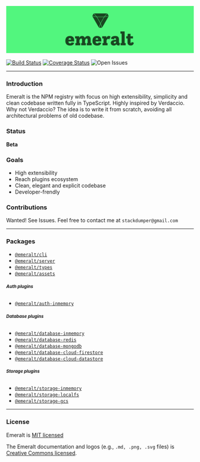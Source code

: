 ![logo](./packages/emeralt-assets/png/full-logo-3-medium.png)

[![Build Status](https://travis-ci.com/emeralt/emeralt.svg?branch=master)](https://travis-ci.com/emeralt/emeralt) 
[![Coverage Status](https://coveralls.io/repos/github/emeralt/emeralt/badge.svg?branch=master)](https://coveralls.io/github/emeralt/emeralt?branch=master)
![Open Issues](https://img.shields.io/github/issues-raw/emeralt/emeralt.svg)

---

### Introduction

Emeralt is the NPM registry with focus on high extensibility, simplicity and clean codebase written fully in TypeScript. Highly inspired by Verdaccio. Why not Verdaccio? The idea is to write it from scratch, avoiding all architectural problems of old codebase.

### Status
**Beta**

### Goals
- High extensibility
- Reach plugins ecosystem
- Clean, elegant and explicit codebase
- Developer-frendly

### Contributions
Wanted! See Issues. Feel free to contact me at `stackdumper@gmail.com`

---

### Packages

- [`@emeralt/cli`](./packages/emeralt-cli)
- [`@emeralt/server`](./packages/emeralt-server)
- [`@emeralt/types`](./packages/emeralt-types)
- [`@emeralt/assets`](./packages/emeralt-assets)

##### <sup>Auth plugins</sup>

- [`@emeralt/auth-inmemory`](./packages/emeralt-auth-inmemory)

##### <sup>Database plugins</sup>

- [`@emeralt/database-inmemory`](./packages/emeralt-database-inmemory)
- [`@emeralt/database-redis`](./packages/emeralt-database-redis)
- [`@emeralt/database-mongodb`](./packages/emeralt-database-mongodb)
- [`@emeralt/database-cloud-firestore`](./packages/emeralt-database-cloud-firestore)
- [`@emeralt/database-cloud-datastore`](./packages/emeralt-database-cloud-datastore)

##### <sup>Storage plugins</sup>

- [`@emeralt/storage-inmemory`](./packages/emeralt-storage-inmemory)
- [`@emeralt/storage-localfs`](./packages/emeralt-storage-localfs)
- [`@emeralt/storage-gcs`](./packages/emeralt-storage-gcs)

---

### License

Emeralt is [MIT licensed](./LICENSE)

The Emeralt documentation and logos (e.g., `.md, .png, .svg` files) is [Creative Commons licensed](./LICENSE-assets).

